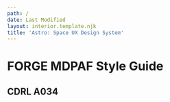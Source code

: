 ```yaml
---
path: /
date: Last Modified
layout: interior.template.njk
title: 'Astro: Space UX Design System'
---
```


# FORGE MDPAF Style Guide

## CDRL A034